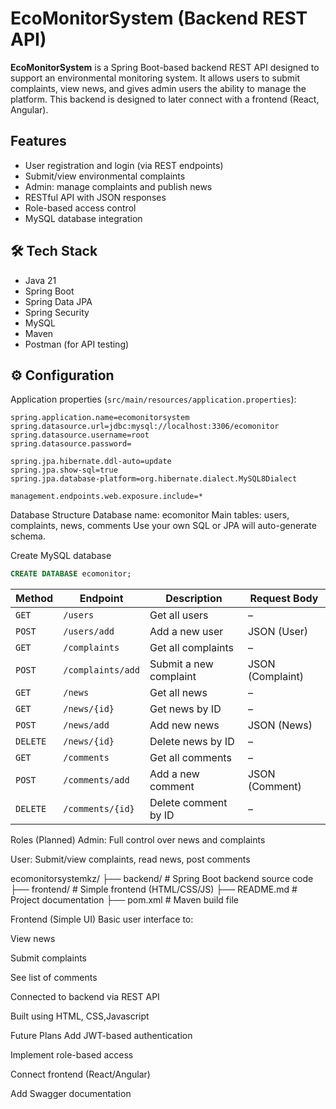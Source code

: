 # EcoMonitorSystem (Backend REST API)

**EcoMonitorSystem** is a Spring Boot-based backend REST API designed to support an environmental monitoring system. It allows users to submit complaints, view news, and gives admin users the ability to manage the platform. This backend is designed to later connect with a frontend (React, Angular).

##  Features

- User registration and login (via REST endpoints)
- Submit/view environmental complaints
- Admin: manage complaints and publish news
- RESTful API with JSON responses
- Role-based access control
- MySQL database integration

## 🛠 Tech Stack

- Java 21
- Spring Boot
- Spring Data JPA
- Spring Security
- MySQL
- Maven
- Postman (for API testing)

## ⚙ Configuration

Application properties (`src/main/resources/application.properties`):

```properties
spring.application.name=ecomonitorsystem
spring.datasource.url=jdbc:mysql://localhost:3306/ecomonitor
spring.datasource.username=root
spring.datasource.password=

spring.jpa.hibernate.ddl-auto=update
spring.jpa.show-sql=true
spring.jpa.database-platform=org.hibernate.dialect.MySQL8Dialect

management.endpoints.web.exposure.include=*
```
 Database Structure
Database name: ecomonitor
Main tables: users, complaints, news, comments
Use your own SQL or JPA will auto-generate schema.

Create MySQL database

```sql
CREATE DATABASE ecomonitor;
```
| Method   | Endpoint             | Description                       | Request Body       |
|----------|----------------------|-----------------------------------|--------------------|
| `GET`    | `/users`             | Get all users                     | –                  |
| `POST`   | `/users/add`         | Add a new user                    | JSON (User)        |
| `GET`    | `/complaints`        | Get all complaints                | –                  |
| `POST`   | `/complaints/add`    | Submit a new complaint            | JSON (Complaint)   |
| `GET`    | `/news`              | Get all news                      | –                  |
| `GET`    | `/news/{id}`         | Get news by ID                    | –                  |
| `POST`   | `/news/add`          | Add new news                      | JSON (News)        |
| `DELETE` | `/news/{id}`         | Delete news by ID                 | –                  |
| `GET`    | `/comments`          | Get all comments                  | –                  |
| `POST`   | `/comments/add`      | Add a new comment                 | JSON (Comment)     |
| `DELETE` | `/comments/{id}`     | Delete comment by ID              | –                  |

 Roles (Planned)
Admin: Full control over news and complaints

User: Submit/view complaints, read news, post comments

ecomonitorsystemkz/
├── backend/        # Spring Boot backend source code
├── frontend/       # Simple frontend (HTML/CSS/JS)
├── README.md       # Project documentation
├── pom.xml         # Maven build file



Frontend (Simple UI)
Basic user interface to:

View news

Submit complaints

See list of comments

Connected to backend via REST API

Built using HTML, CSS,Javascript

 Future Plans
Add JWT-based authentication

Implement role-based access

Connect frontend (React/Angular)

Add Swagger documentation


